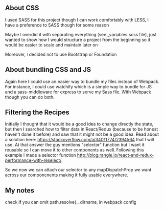 ## About CSS

I used SASS for this project though I can work comfortably with LESS, I have a preference to SASS though for some reason

Maybe I overdid it with separating everything (see _variables.scss file), just wanted to show how I would structure a project from the beginning so it would be easier to scale and maintain later on

Moreover, I decided not to use Bootstrap or Foundation

## About bundling CSS and JS  

Again here I could use an easier way to bundle my files instead of Webpack. For instance, I could use watchify which is a simple way to bundle for JS and a sass-middleware for express to serve my Sass file. With Webpack though you can do both.

## Filtering the Recipes

Initially I thought that it would be a good idea to change directly the state, but then I searched how to filter data in React/Redux (because to be honest haven't done it before) and saw that it might not be a good idea. Read about a solution here: https://stackoverflow.com/a/34011774/2394564 that I will use. At that answer the guy mentions "selector" function but I want it reusable so I can move it to other components as well. Following this example I made a selector function http://blog.rangle.io/react-and-redux-performance-with-reselect/.

So we now we can attach our selector to any mapDispatchProp we want across our componenents making it fully usable everywhere.


My notes
----------
check if you can omit path.resolve(__dirname, in webpack config